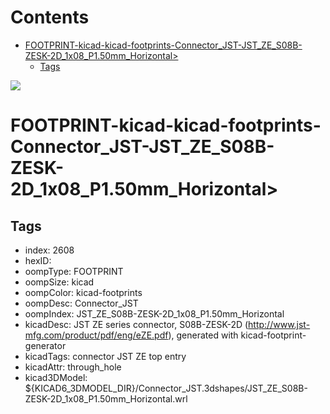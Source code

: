 



Contents
========

* [FOOTPRINT-kicad-kicad-footprints-Connector_JST-JST_ZE_S08B-ZESK-2D_1x08_P1.50mm_Horizontal>](#footprint-kicad-kicad-footprints-connector_jst-jst_ze_s08b-zesk-2d_1x08_p150mm_horizontal)
	* [Tags](#tags)
  
![][im]
# FOOTPRINT-kicad-kicad-footprints-Connector_JST-JST_ZE_S08B-ZESK-2D_1x08_P1.50mm_Horizontal>

## Tags

- index: 2608
- hexID: 
- oompType: FOOTPRINT
- oompSize: kicad
- oompColor: kicad-footprints
- oompDesc: Connector_JST
- oompIndex: JST_ZE_S08B-ZESK-2D_1x08_P1.50mm_Horizontal
- kicadDesc: JST ZE series connector, S08B-ZESK-2D (http://www.jst-mfg.com/product/pdf/eng/eZE.pdf), generated with kicad-footprint-generator
- kicadTags: connector JST ZE top entry
- kicadAttr: through_hole
- kicad3DModel: ${KICAD6_3DMODEL_DIR}/Connector_JST.3dshapes/JST_ZE_S08B-ZESK-2D_1x08_P1.50mm_Horizontal.wrl



[im]: image.png
